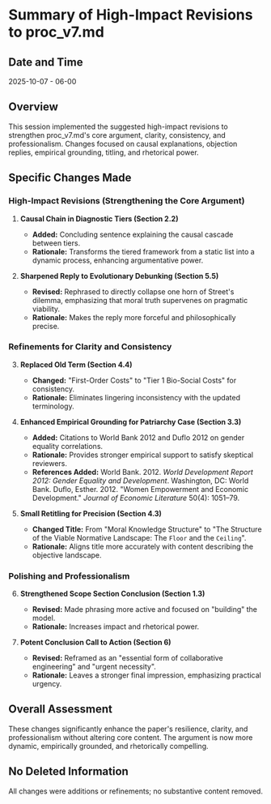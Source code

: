 # Summary of High-Impact Revisions to proc_v7.md

## Date and Time
2025-10-07 - 06-00

## Overview
This session implemented the suggested high-impact revisions to strengthen proc_v7.md's core argument, clarity, consistency, and professionalism. Changes focused on causal explanations, objection replies, empirical grounding, titling, and rhetorical power.

## Specific Changes Made

### High-Impact Revisions (Strengthening the Core Argument)

1. **Causal Chain in Diagnostic Tiers (Section 2.2)**
   - **Added:** Concluding sentence explaining the causal cascade between tiers.
   - **Rationale:** Transforms the tiered framework from a static list into a dynamic process, enhancing argumentative power.

2. **Sharpened Reply to Evolutionary Debunking (Section 5.5)**
   - **Revised:** Rephrased to directly collapse one horn of Street's dilemma, emphasizing that moral truth supervenes on pragmatic viability.
   - **Rationale:** Makes the reply more forceful and philosophically precise.

### Refinements for Clarity and Consistency

3. **Replaced Old Term (Section 4.4)**
   - **Changed:** "First-Order Costs" to "Tier 1 Bio-Social Costs" for consistency.
   - **Rationale:** Eliminates lingering inconsistency with the updated terminology.

4. **Enhanced Empirical Grounding for Patriarchy Case (Section 3.3)**
   - **Added:** Citations to World Bank 2012 and Duflo 2012 on gender equality correlations.
   - **Rationale:** Provides stronger empirical support to satisfy skeptical reviewers.
   - **References Added:** World Bank. 2012. *World Development Report 2012: Gender Equality and Development*. Washington, DC: World Bank. Duflo, Esther. 2012. "Women Empowerment and Economic Development." *Journal of Economic Literature* 50(4): 1051–79.

5. **Small Retitling for Precision (Section 4.3)**
   - **Changed Title:** From "Moral Knowledge Structure" to "The Structure of the Viable Normative Landscape: The `Floor` and the `Ceiling`".
   - **Rationale:** Aligns title more accurately with content describing the objective landscape.

### Polishing and Professionalism

6. **Strengthened Scope Section Conclusion (Section 1.3)**
   - **Revised:** Made phrasing more active and focused on "building" the model.
   - **Rationale:** Increases impact and rhetorical power.

7. **Potent Conclusion Call to Action (Section 6)**
   - **Revised:** Reframed as an "essential form of collaborative engineering" and "urgent necessity".
   - **Rationale:** Leaves a stronger final impression, emphasizing practical urgency.

## Overall Assessment
These changes significantly enhance the paper's resilience, clarity, and professionalism without altering core content. The argument is now more dynamic, empirically grounded, and rhetorically compelling.

## No Deleted Information
All changes were additions or refinements; no substantive content removed.
